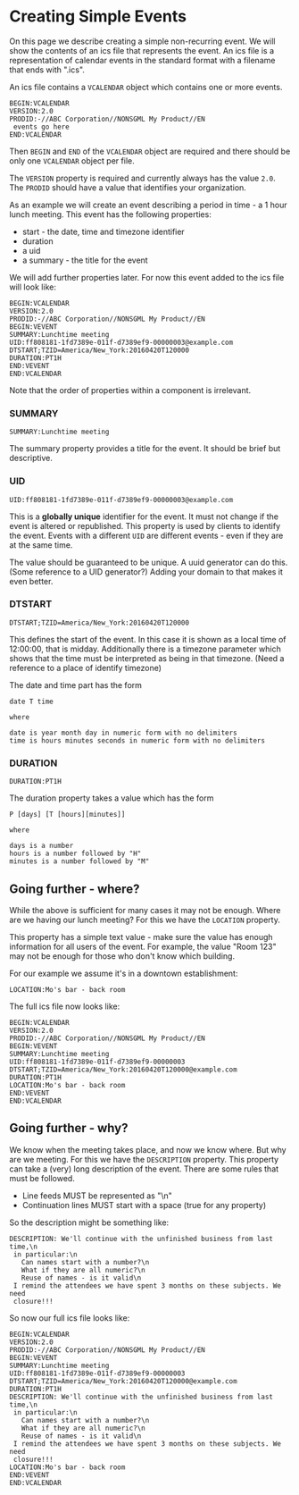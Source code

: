 # Creating Simple Events

On this page we describe creating a simple non-recurring event. We will
show the contents of an ics file that represents the event. An ics file is
a representation of calendar events in the standard format with a filename
that ends with ".ics".

An ics file contains a `VCALENDAR` object which contains one or more
events.

```
BEGIN:VCALENDAR
VERSION:2.0
PRODID:-//ABC Corporation//NONSGML My Product//EN
 events go here
END:VCALENDAR
```

Then `BEGIN` and `END` of the `VCALENDAR` object are required and there should be
only one `VCALENDAR` object per file.

The `VERSION` property is required and currently always has the value `2.0`.
The `PRODID` should have a value that identifies your organization.

As an  example we will create an event describing a period in time -
a 1 hour lunch meeting. This event has the following properties:

* start - the date, time and timezone identifier
* duration
* a uid
* a summary - the title for the event

We will add further properties later. For now this event added to the ics file
will look like:

```
BEGIN:VCALENDAR
VERSION:2.0
PRODID:-//ABC Corporation//NONSGML My Product//EN
BEGIN:VEVENT
SUMMARY:Lunchtime meeting
UID:ff808181-1fd7389e-011f-d7389ef9-00000003@example.com
DTSTART;TZID=America/New_York:20160420T120000
DURATION:PT1H
END:VEVENT
END:VCALENDAR
```

Note that the order of properties within a component is irrelevant.

### SUMMARY
`SUMMARY:Lunchtime meeting`

The summary property provides a title for the event. It should be brief but descriptive.

### UID
`UID:ff808181-1fd7389e-011f-d7389ef9-00000003@example.com`

This is a **globally unique** identifier for the event. It
must not change if the event is altered or republished. This property
is used by clients to identify the event. Events with a different `UID` are
different events - even if they are at the same time.

The value should be guaranteed to be unique. A uuid generator can do this.
(Some reference to a UID generator?) Adding your domain to that makes it even better.

### DTSTART
`DTSTART;TZID=America/New_York:20160420T120000`

This defines the start of the event. In this case it is shown as a local
time of 12:00:00, that is midday. Additionally there is a timezone parameter
which shows that the time must be interpreted as being in that timezone.
(Need a reference to a place of identify timezone)

The date and time part has the form

```
date T time

where

date is year month day in numeric form with no delimiters
time is hours minutes seconds in numeric form with no delimiters
```

### DURATION
`DURATION:PT1H`

The duration property takes a value which has the form
```
P [days] [T [hours][minutes]]

where

days is a number
hours is a number followed by "H"
minutes is a number followed by "M"
```

## Going further - where?
While the above is sufficient for many cases it may not be enough.
Where are we having our lunch meeting? For this we have the `LOCATION` property.

This property has a simple text value - make sure the value has enough
information for all users of the event. For example, the value
"Room 123" may not be enough for those who don't know which building.

For our example we assume it's in a downtown establishment:

```
LOCATION:Mo's bar - back room
```

The full ics file now looks like:
```
BEGIN:VCALENDAR
VERSION:2.0
PRODID:-//ABC Corporation//NONSGML My Product//EN
BEGIN:VEVENT
SUMMARY:Lunchtime meeting
UID:ff808181-1fd7389e-011f-d7389ef9-00000003
DTSTART;TZID=America/New_York:20160420T120000@example.com
DURATION:PT1H
LOCATION:Mo's bar - back room
END:VEVENT
END:VCALENDAR
```

## Going further - why?
We know when the meeting takes place, and now we know where. But why
are we meeting. For this we have the `DESCRIPTION` property. This
property can take a (very) long description of the event. There are some
rules that must be followed.
* Line feeds MUST be represented as "\n"
* Continuation lines MUST start with a space (true for any property)

So the description might be something like:

```
DESCRIPTION: We'll continue with the unfinished business from last time,\n
 in particular:\n
   Can names start with a number?\n
   What if they are all numeric?\n
   Reuse of names - is it valid\n
 I remind the attendees we have spent 3 months on these subjects. We need
 closure!!!
```

So now our full ics file looks like:
```
BEGIN:VCALENDAR
VERSION:2.0
PRODID:-//ABC Corporation//NONSGML My Product//EN
BEGIN:VEVENT
SUMMARY:Lunchtime meeting
UID:ff808181-1fd7389e-011f-d7389ef9-00000003
DTSTART;TZID=America/New_York:20160420T120000@example.com
DURATION:PT1H
DESCRIPTION: We'll continue with the unfinished business from last time,\n
 in particular:\n
   Can names start with a number?\n
   What if they are all numeric?\n
   Reuse of names - is it valid\n
 I remind the attendees we have spent 3 months on these subjects. We need
 closure!!!
LOCATION:Mo's bar - back room
END:VEVENT
END:VCALENDAR
```
